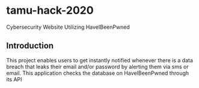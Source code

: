 # tamu-hack-2020

Cybersecurity Website Utilizing HaveIBeenPwned

## Introduction

This project enables users to get instantly notified whenever there is a data breach that leaks their email and/or password by alerting them via sms or email. This application checks the database on HaveIBeenPwned through its API

